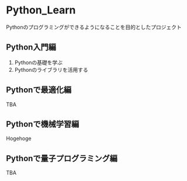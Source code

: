 # Python_Learn
Pythonのプログラミングができるようになることを目的としたプロジェクト

## Python入門編
1. Pythonの基礎を学ぶ
2. Pythonのライブラリを活用する

## Pythonで最適化編
TBA

## Pythonで機械学習編
Hogehoge

## Pythonで量子プログラミング編
TBA